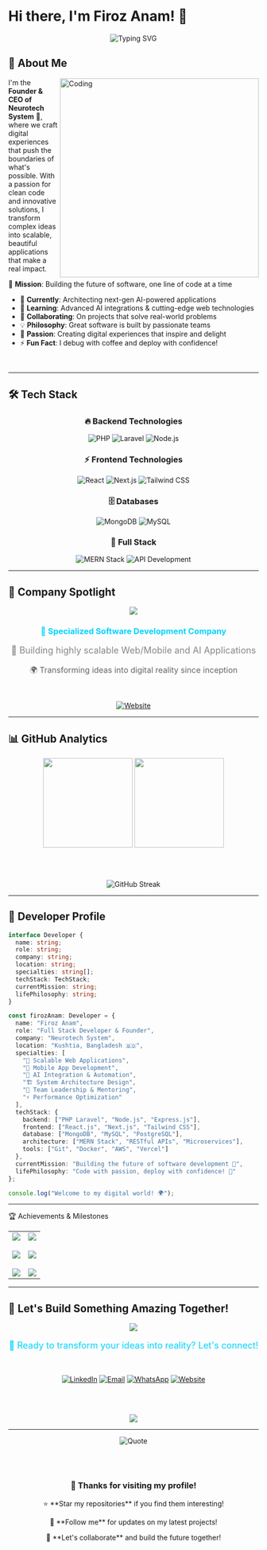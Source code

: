 # Hi there, I'm Firoz Anam! 👋
<div align="center">
  <img src="https://readme-typing-svg.herokuapp.com?font=Fira+Code&size=30&duration=3000&pause=1000&color=1B5E7B&center=true&vCenter=true&width=600&lines=Full+Stack+Developer;Software+Architect;AI+Enthusiast;Founder+%40+Neurotech+System" alt="Typing SVG" />
</div>

## 🚀 About Me

<img align="right" alt="Coding" width="400" src="https://media.giphy.com/media/qgQUggAC3Pfv687qPC/giphy.gif">

I'm the **Founder & CEO of Neurotech System** 🧠, where we craft digital experiences that push the boundaries of what's possible. With a passion for clean code and innovative solutions, I transform complex ideas into scalable, beautiful applications that make a real impact.

🎯 **Mission**: Building the future of software, one line of code at a time

- 🔭 **Currently**: Architecting next-gen AI-powered applications
- 🌱 **Learning**: Advanced AI integrations & cutting-edge web technologies
- 👥 **Collaborating**: On projects that solve real-world problems
- 💡 **Philosophy**: Great software is built by passionate teams
- 🎨 **Passion**: Creating digital experiences that inspire and delight
- ⚡ **Fun Fact**: I debug with coffee and deploy with confidence!

<br clear="both"/>

---

## 🛠️ Tech Stack

<div align="center">

### 🔥 **Backend Technologies**
<p>
  <img src="https://img.shields.io/badge/PHP-777BB4?style=for-the-badge&logo=php&logoColor=white&labelColor=000000" alt="PHP"/>
  <img src="https://img.shields.io/badge/Laravel-FF2D20?style=for-the-badge&logo=laravel&logoColor=white&labelColor=000000" alt="Laravel"/>
  <img src="https://img.shields.io/badge/Node.js-339933?style=for-the-badge&logo=nodedotjs&logoColor=white&labelColor=000000" alt="Node.js"/>
</p>

### ⚡ **Frontend Technologies**
<p>
  <img src="https://img.shields.io/badge/React-20232A?style=for-the-badge&logo=react&logoColor=61DAFB&labelColor=000000" alt="React"/>
  <img src="https://img.shields.io/badge/Next.js-000000?style=for-the-badge&logo=nextdotjs&logoColor=white&labelColor=000000" alt="Next.js"/>
  <img src="https://img.shields.io/badge/Tailwind_CSS-38B2AC?style=for-the-badge&logo=tailwind-css&logoColor=white&labelColor=000000" alt="Tailwind CSS"/>
</p>

### 🗄️ **Databases**
<p>
  <img src="https://img.shields.io/badge/MongoDB-4EA94B?style=for-the-badge&logo=mongodb&logoColor=white&labelColor=000000" alt="MongoDB"/>
  <img src="https://img.shields.io/badge/MySQL-005C84?style=for-the-badge&logo=mysql&logoColor=white&labelColor=000000" alt="MySQL"/>
</p>

### 🎯 **Full Stack**
<p>
  <img src="https://img.shields.io/badge/MERN-Stack-61DAFB?style=for-the-badge&logo=react&logoColor=white&labelColor=000000" alt="MERN Stack"/>
  <img src="https://img.shields.io/badge/API-Development-FF6B6B?style=for-the-badge&logo=postman&logoColor=white&labelColor=000000" alt="API Development"/>
</p>

</div>

---

## 🏢 Company Spotlight

<div align="center">
  <img src="https://capsule-render.vercel.app/api?type=rect&color=gradient&customColorList=0,2,2,5,30&height=100&section=header&text=🧠%20Neurotech%20System&fontSize=40&fontColor=ffffff&animation=fadeIn&radius=15" />
  
  <h3 style="color: #00D4FF;">💼 Specialized Software Development Company</h3>
  <p style="font-size: 18px; color: #888;">🚀 Building highly scalable Web/Mobile and AI Applications</p>
  <p style="font-size: 16px; color: #666;">🌍 Transforming ideas into digital reality since inception</p>
  
  <br>
  
  [![Website](https://img.shields.io/badge/🌐_Visit_Our_Website-neurotechsystem.com-00D4FF?style=for-the-badge&logo=globe&logoColor=white&labelColor=000000)](https://www.neurotechsystem.com)
  
</div>

---

## 📊 GitHub Analytics

<div align="center">
  
  <img height="180em" src="https://github-readme-stats.vercel.app/api?username=firozanam&show_icons=true&theme=radical&include_all_commits=true&count_private=true&hide_border=true&bg_color=0d1117&title_color=00d4ff&icon_color=00d4ff&text_color=ffffff"/>
  <img height="180em" src="https://github-readme-stats.vercel.app/api/top-langs/?username=firozanam&layout=compact&langs_count=8&theme=radical&hide_border=true&bg_color=0d1117&title_color=00d4ff&text_color=ffffff"/>
  
  <br><br>
  
  <img src="https://github-readme-streak-stats.herokuapp.com/?user=firozanam&theme=tokyonight&hide_border=true" alt="GitHub Streak" />
  
</div>

---

## 🎯 Developer Profile

<div align="left">

```typescript
interface Developer {
  name: string;
  role: string;
  company: string;
  location: string;
  specialties: string[];
  techStack: TechStack;
  currentMission: string;
  lifePhilosophy: string;
}

const firozAnam: Developer = {
  name: "Firoz Anam",
  role: "Full Stack Developer & Founder",
  company: "Neurotech System",
  location: "Kushtia, Bangladesh 🇧🇩",
  specialties: [
    "🚀 Scalable Web Applications",
    "📱 Mobile App Development",
    "🤖 AI Integration & Automation",
    "🏗️ System Architecture Design",
    "👥 Team Leadership & Mentoring",
    "⚡ Performance Optimization"
  ],
  techStack: {
    backend: ["PHP Laravel", "Node.js", "Express.js"],
    frontend: ["React.js", "Next.js", "Tailwind CSS"],
    database: ["MongoDB", "MySQL", "PostgreSQL"],
    architecture: ["MERN Stack", "RESTful APIs", "Microservices"],
    tools: ["Git", "Docker", "AWS", "Vercel"]
  },
  currentMission: "Building the future of software development 🌟",
  lifePhilosophy: "Code with passion, deploy with confidence! 💫"
};

console.log("Welcome to my digital world! 🌍");
```

</div>

---

🏆 Achievements & Milestones
<div align="center">
  <table>
    <tr>
      <td align="center" width="50%">
        <img src="https://img.shields.io/badge/Founder_&_CEO-Neurotech_System-00D4FF?style=for-the-badge&labelColor=000000&logo=rocket"/>
        <br><br>
        <img src="https://img.shields.io/badge/Projects_Delivered-50+-FF6B6B?style=for-the-badge&labelColor=000000&logo=checkmark"/>
        <br><br>
        <img src="https://img.shields.io/badge/AI_Integrations-Advanced-4ECDC4?style=for-the-badge&labelColor=000000&logo=brain"/>
      </td>
      <td align="center" width="50%">
        <img src="https://img.shields.io/badge/Full_Stack_Expert-5+_Years-45B7D1?style=for-the-badge&labelColor=000000&logo=code"/>
        <br><br>
        <img src="https://img.shields.io/badge/Team_Leadership-High_Performance-96CEB4?style=for-the-badge&labelColor=000000&logo=users"/>
        <br><br>
        <img src="https://img.shields.io/badge/Client_Satisfaction-99%25-FFEAA7?style=for-the-badge&labelColor=000000&logo=star"/>
      </td>
    </tr>
  </table>
</div>

---

## 🤝 Let's Build Something Amazing Together!

<div align="center">
  
  <img src="https://capsule-render.vercel.app/api?type=rect&color=gradient&customColorList=0,2,2,5,30&height=80&section=header&text=Connect%20With%20Me&fontSize=30&fontColor=ffffff&animation=fadeIn" />
  
  <br>
  
  <p style="font-size: 18px; color: #00D4FF;">💼 Ready to transform your ideas into reality? Let's connect!</p>
  
  <br>
  
  [![LinkedIn](https://img.shields.io/badge/LinkedIn-0077B5?style=for-the-badge&logo=linkedin&logoColor=white&labelColor=000000)](https://www.linkedin.com/in/firozanam/)
  [![Email](https://img.shields.io/badge/Email-D14836?style=for-the-badge&logo=gmail&logoColor=white&labelColor=000000)](mailto:engr.firozanam@gmail.com)
  [![WhatsApp](https://img.shields.io/badge/WhatsApp-25D366?style=for-the-badge&logo=whatsapp&logoColor=white&labelColor=000000)](https://wa.me/8801788544788)
  [![Website](https://img.shields.io/badge/Website-4285F4?style=for-the-badge&logo=google-chrome&logoColor=white&labelColor=000000)](https://www.neurotechsystem.com)
  
  <br><br>
  
  <img src="https://img.shields.io/badge/📞_Phone-+8801_788_544_788-00D4FF?style=for-the-badge&labelColor=000000"/>
  
</div>

---

<div align="center">
  
  <img src="https://quotes-github-readme.vercel.app/api?type=horizontal&theme=radical&quote=The%20best%20way%20to%20predict%20the%20future%20is%20to%20create%20it&author=Peter%20Drucker" alt="Quote"/>
  
  <br><br>
  
  ### 💫 Thanks for visiting my profile! 
  
  <p>⭐ **Star my repositories** if you find them interesting!</p>
  <p>🚀 **Follow me** for updates on my latest projects!</p>
  <p>🔗 **Let's collaborate** and build the future together!</p>
